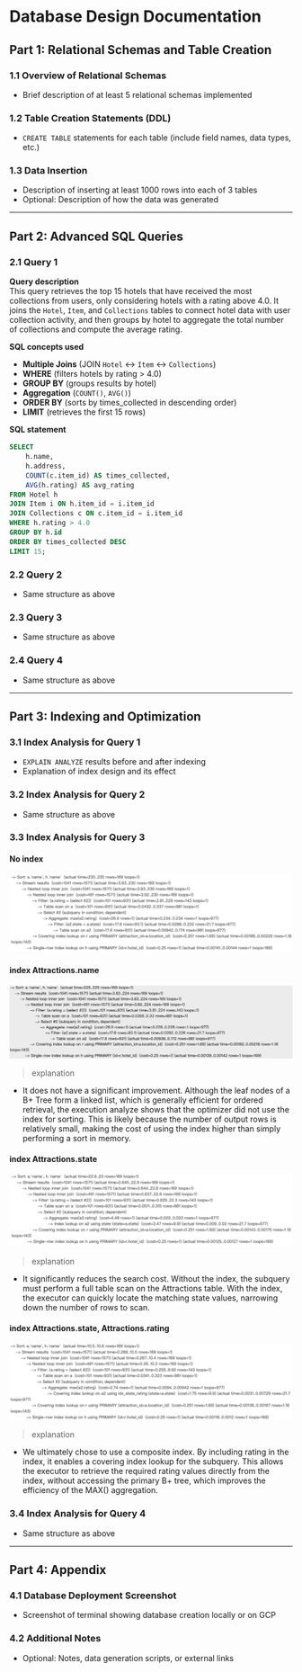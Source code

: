 # Database Design Documentation

## Part 1: Relational Schemas and Table Creation

### 1.1 Overview of Relational Schemas
- Brief description of at least 5 relational schemas implemented

### 1.2 Table Creation Statements (DDL)
- `CREATE TABLE` statements for each table (include field names, data types, etc.)

### 1.3 Data Insertion
- Description of inserting at least 1000 rows into each of 3 tables
- Optional: Description of how the data was generated

---

## Part 2: Advanced SQL Queries

### 2.1 Query 1
**Query description**  
This query retrieves the top 15 hotels that have received the most collections from users, only considering hotels with a rating above 4.0. It joins the `Hotel`, `Item`, and `Collections` tables to connect hotel data with user collection activity, and then groups by hotel to aggregate the total number of collections and compute the average rating.

**SQL concepts used**  
- **Multiple Joins** (JOIN `Hotel` ↔ `Item` ↔ `Collections`)  
- **WHERE** (filters hotels by rating > 4.0)  
- **GROUP BY** (groups results by hotel)  
- **Aggregation** (`COUNT()`, `AVG()`)  
- **ORDER BY** (sorts by times_collected in descending order)  
- **LIMIT** (retrieves the first 15 rows)

**SQL statement**  
```sql
SELECT 
    h.name, 
    h.address,
    COUNT(c.item_id) AS times_collected,
    AVG(h.rating) AS avg_rating
FROM Hotel h
JOIN Item i ON h.item_id = i.item_id
JOIN Collections c ON c.item_id = i.item_id
WHERE h.rating > 4.0
GROUP BY h.id
ORDER BY times_collected DESC
LIMIT 15;
```


### 2.2 Query 2
- Same structure as above

### 2.3 Query 3
- Same structure as above

### 2.4 Query 4
- Same structure as above

---

## Part 3: Indexing and Optimization

### 3.1 Index Analysis for Query 1
- `EXPLAIN ANALYZE` results before and after indexing
- Explanation of index design and its effect

### 3.2 Index Analysis for Query 2
- Same structure as above

### 3.3 Index Analysis for Query 3
#### No index
![URM](./imgs/Database_Design/index3_1.png)

#### index Attractions.name
![URM](./imgs/Database_Design/index3_2.png)
> explanation
- It does not have a significant improvement. Although the leaf nodes of a B+ Tree form a linked list, which is generally efficient for ordered retrieval, the execution analyze shows that the optimizer did not use the index for sorting. This is likely because the number of output rows is relatively small, making the cost of using the index higher than simply performing a sort in memory.</br>

#### index Attractions.state
![URM](./imgs/Database_Design/index3_3.png)
> explanation
- It significantly reduces the search cost. Without the index, the subquery must perform a full table scan on the Attractions table. With the index, the executor can quickly locate the matching state values, narrowing down the number of rows to scan.</br>

#### index Attractions.state, Attractions.rating
![URM](./imgs/Database_Design/index3_4.png)
> explanation
- We ultimately chose to use a composite index. By including rating in the index, it enables a covering index lookup for the subquery. This allows the executor to retrieve the required rating values directly from the index, without accessing the primary B+ tree, which improves the efficiency of the MAX() aggregation.</br>

### 3.4 Index Analysis for Query 4
- Same structure as above

---

## Part 4: Appendix

### 4.1 Database Deployment Screenshot
- Screenshot of terminal showing database creation locally or on GCP

### 4.2 Additional Notes
- Optional: Notes, data generation scripts, or external links

